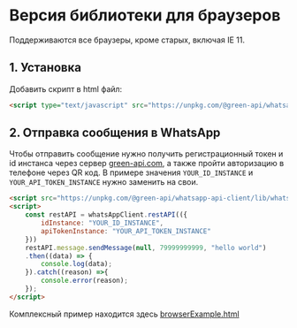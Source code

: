 # Версия библиотеки для браузеров

Поддерживаются все браузеры, кроме старых, включая IE 11. 

## 1. Установка
Добавить скрипт в html файл:
``` html
<script type="text/javascript" src="https://unpkg.com/@green-api/whatsapp-api-client/lib/whatsapp-api-client.min.js"></script>
```
## 2. Отправка сообщения в WhatsApp
Чтобы отправить сообщение нужно получить регистрационный токен и id инстанса через сервер [green-api.com](https://green-api.com), а также пройти авторизацию в телефоне через QR код. В примере значения ``YOUR_ID_INSTANCE`` и ``YOUR_API_TOKEN_INSTANCE`` нужно заменить на свои.

``` html
<script src="https://unpkg.com/@green-api/whatsapp-api-client/lib/whatsapp-api-client.min.js"></script>
<script>
    const restAPI = whatsAppClient.restAPI(({
        idInstance: "YOUR_ID_INSTANCE",
        apiTokenInstance: "YOUR_API_TOKEN_INSTANCE"
    }))
    restAPI.message.sendMessage(null, 79999999999, "hello world")
    .then((data) => {
        console.log(data);
    }).catch((reason) =>{
        console.error(reason);
    });
</script>
```
Комплексный пример находится здесь [browserExample.html](examples/browserExample.html)
